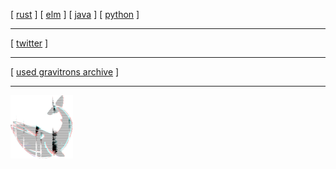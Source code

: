 
[ [rust](https://crates.io/users/shnewto) ] [ [elm](https://package.elm-lang.org/packages/shnewto/pgn/latest) ] [ [java](https://search.maven.org/artifact/com.github.shnewto/bqjson) ] [ [python](https://pypi.org/project/geta) ]  

---

[ [twitter](https://twitter.com/shnewto) ]  

---

[ [used gravitrons archive](https://github.com/shnewto/usedgravitrons/tree/main/issues) ]  


---

![](/img/avalogo-small.png)
